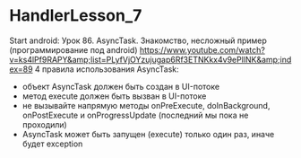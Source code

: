 # HandlerLesson_7
Start аndroid: Урок 86. AsyncTask. Знакомство, несложный пример (программирование под android)
https://www.youtube.com/watch?v=ks4lPf9RAPY&amp;list=PLyfVjOYzujugap6Rf3ETNKkx4v9ePllNK&amp;index=89
 4 правила использования AsyncTask:
  - объект AsyncTask должен быть создан в UI-потоке
  - метод execute должен быть вызван в UI-потоке
  - не вызывайте напрямую методы onPreExecute, doInBackground, onPostExecute и onProgressUpdate (последний мы пока не проходили)
  - AsyncTask может быть запущен (execute) только один раз, иначе будет exception
